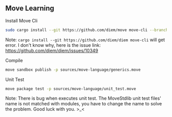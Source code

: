 ## Move Learning

Install Move Cli
```sh
sudo cargo install --git https://github.com/diem/move move-cli --branch main
```
Note: `cargo install --git https://github.com/diem/diem move-cli` will get error. I don't know why, here is the issue link: https://github.com/diem/diem/issues/10349

Compile
```sh
move sandbox publish -p sources/move-language/generics.move
```

Unit Test
```sh
move package test -p sources/move-language/unit_test.move
```

Note: There is bug when executes unit test. The MoveStdlib unit test files' name is not matched with modules, you have to change the name to solve the problem. Good luck with you. >_<

